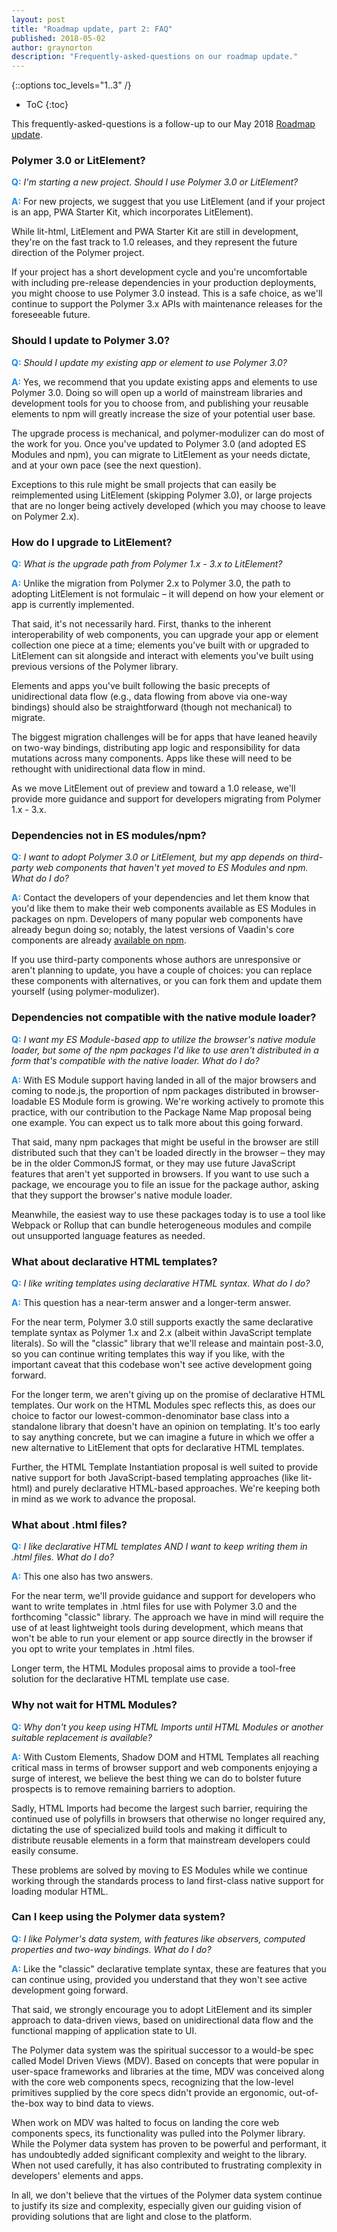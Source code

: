 ```yaml
---
layout: post
title: "Roadmap update, part 2: FAQ"
published: 2018-05-02
author: graynorton
description: "Frequently-asked-questions on our roadmap update."
---
```


<style>
b.qa {
    color: #1e88e5;
    font-weight: bold;
}
</style>

{::options toc_levels="1..3" /}
* ToC
{:toc}

This frequently-asked-questions is a follow-up to our May 2018 [Roadmap update](/blog/2018-05-02-roadmap-update).

### Polymer 3.0 or LitElement?

<b class="qa">Q:</b> <i>I'm starting a new project. Should I use Polymer 3.0 or LitElement?</i>

<b class="qa">A:</b> For new projects, we suggest that you use LitElement (and if your project is an app, PWA Starter Kit, which incorporates LitElement).

While lit-html, LitElement and PWA Starter Kit are still in development, they're on the fast track to 1.0 releases, and they represent the future direction of the Polymer project.

If your project has a short development cycle and you're uncomfortable with including pre-release dependencies in your production deployments, you might choose to use Polymer 3.0 instead. This is a safe choice, as we'll continue to support the Polymer 3.x APIs with maintenance releases for the foreseeable future.


### Should I update to Polymer 3.0?

<b class="qa">Q:</b> <i>Should I update my existing app or element to use Polymer 3.0?</i>

<b class="qa">A:</b> Yes, we recommend that you update existing apps and elements to use Polymer 3.0. Doing so will open up a world of mainstream libraries and development tools for you to choose from, and publishing your reusable elements to npm will greatly increase the size of your potential user base.

The upgrade process is mechanical, and polymer-modulizer can do most of the work for you. Once you've updated to Polymer 3.0 (and adopted ES Modules and npm), you can migrate to LitElement as your needs dictate, and at your own pace (see the next question).

Exceptions to this rule might be small projects that can easily be reimplemented using LitElement (skipping Polymer 3.0), or large projects that are no longer being actively developed (which you may choose to leave on Polymer 2.x). 


### How do I upgrade to LitElement?

<b class="qa">Q:</b> <i>What is the upgrade path from Polymer 1.x - 3.x to LitElement?</i>

<b class="qa">A:</b> Unlike the migration from Polymer 2.x to Polymer 3.0, the path to adopting LitElement is not formulaic – it will depend on how your element or app is currently implemented.

That said, it's not necessarily hard. First, thanks to the inherent interoperability of web components, you can upgrade your app or element collection one piece at a time; elements you've built with or upgraded to LitElement can sit alongside and interact with elements you've built using previous versions of the Polymer library.

Elements and apps you've built following the basic precepts of unidirectional data flow (e.g., data flowing from above via one-way bindings) should also be straightforward (though not mechanical) to migrate.

The biggest migration challenges will be for apps that have leaned heavily on two-way bindings, distributing app logic and responsibility for data mutations across many components. Apps like these will need to be rethought with unidirectional data flow in mind.

As we move LitElement out of preview and toward a 1.0 release, we'll provide more guidance and support for developers migrating from Polymer 1.x - 3.x.


### Dependencies not in ES modules/npm?

<b class="qa">Q:</b> <i>I want to adopt Polymer 3.0 or LitElement, but my app depends on third-party web components that haven't yet moved to ES Modules and npm. What do I do?</i>

<b class="qa">A:</b> Contact the developers of your dependencies and let them know that you'd like them to make their web components available as ES Modules in packages on npm. Developers of many popular web components have already begun doing so; notably, the latest versions of Vaadin's core components are already [available on npm](https://www.npmjs.com/search?q=%40vaadin).

If you use third-party components whose authors are unresponsive or aren't planning to update, you have a couple of choices: you can replace these components with alternatives, or you can fork them and update them yourself (using polymer-modulizer).


### Dependencies not compatible with the native module loader?

<b class="qa">Q:</b> <i>I want my ES Module-based app to utilize the browser's native module loader, but some of the npm packages I'd like to use aren't distributed in a form that's compatible with the native loader. What do I do?</i>

<b class="qa">A:</b> With ES Module support having landed in all of the major browsers and coming to node.js, the proportion of npm packages distributed in browser-loadable ES Module form is growing. We're working actively to promote this practice, with our contribution to the Package Name Map proposal being one example. You can expect us to talk more about this going forward.

That said, many npm packages that might be useful in the browser are still distributed such that they can't be loaded directly in the browser – they may be in the older CommonJS format, or they may use future JavaScript features that aren't yet supported in browsers. If you want to use such a package, we encourage you to file an issue for the package author, asking that they support the browser's native module loader.

Meanwhile, the easiest way to use these packages today is to use a tool like Webpack or Rollup that can bundle heterogeneous modules and compile out unsupported language features as needed.

### What about declarative HTML templates?

<b class="qa">Q:</b> <i>I like writing templates using declarative HTML syntax. What do I do?</i>

<b class="qa">A:</b> This question has a near-term answer and a longer-term answer.

For the near term, Polymer 3.0 still supports exactly the same declarative template syntax as Polymer 1.x and 2.x (albeit within JavaScript template literals). So will the "classic" library that we'll release and maintain post-3.0, so you can continue writing templates this way if you like, with the important caveat that this codebase won't see active development going forward.

For the longer term, we aren't giving up on the promise of declarative HTML templates. Our work on the HTML Modules spec reflects this, as does our choice to factor our lowest-common-denominator base class into a standalone library that doesn't have an opinion on templating. It's too early to say anything concrete, but we can imagine a future in which we offer a new alternative to LitElement that opts for declarative HTML templates.

Further, the HTML Template Instantiation proposal is well suited to provide native support for both JavaScript-based templating approaches (like lit-html) and purely declarative HTML-based approaches. We're keeping both in mind as we work to advance the proposal.


### What about .html files?

<b class="qa">Q:</b> <i>I like declarative HTML templates AND I want to keep writing them in .html files. What do I do?</i>

<b class="qa">A:</b> This one also has two answers.

For the near term, we'll provide guidance and support for developers who want to write templates in .html files for use with Polymer 3.0 and the forthcoming "classic" library. The approach we have in mind will require the use of at least lightweight tools during development, which means that won't be able to run your element or app source directly in the browser if you opt to write your templates in .html files.

Longer term, the HTML Modules proposal aims to provide a tool-free solution for the declarative HTML template use case.


### Why not wait for HTML Modules?

<b class="qa">Q:</b> <i>Why don't you keep using HTML Imports until HTML Modules or another suitable replacement is available?</i>

<b class="qa">A:</b> With Custom Elements, Shadow DOM and HTML Templates all reaching critical mass in terms of browser support and web components enjoying a surge of interest, we believe the best thing we can do to bolster future prospects is to remove remaining barriers to adoption.

Sadly, HTML Imports had become the largest such barrier, requiring the continued use of polyfills in browsers that otherwise no longer required any, dictating the use of specialized build tools and making it difficult to distribute reusable elements in a form that mainstream developers could easily consume.

These problems are solved by moving to ES Modules while we continue working through the standards process to land first-class native support for loading modular HTML.


### Can I keep using the Polymer data system?

<b class="qa">Q:</b> <i>I like Polymer's data system, with features like observers, computed properties and two-way bindings. What do I do?</i>

<b class="qa">A:</b> Like the "classic" declarative template syntax, these are features that you can continue using, provided you understand that they won't see active development going forward.

That said, we strongly encourage you to adopt LitElement and its simpler approach to data-driven views, based on unidirectional data flow and the functional mapping of application state to UI.

The Polymer data system was the spiritual successor to a would-be spec called Model Driven Views (MDV). Based on concepts that were popular in user-space frameworks and libraries at the time, MDV was conceived along with the core web components specs, recognizing that the low-level primitives supplied by the core specs didn't provide an ergonomic, out-of-the-box way to bind data to views.

When work on MDV was halted to focus on landing the core web components specs, its functionality was pulled into the Polymer library. While the Polymer data system has proven to be powerful and performant, it has undoubtedly added significant complexity and weight to the library. When not used carefully, it has also contributed to frustrating complexity in developers' elements and apps.

In all, we don't believe that the virtues of the Polymer data system continue to justify its size and complexity, especially given our guiding vision of providing solutions that are light and close to the platform.
